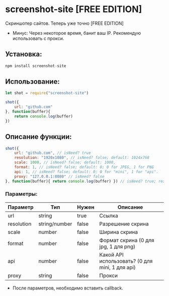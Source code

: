 # screenshot-site [FREE EDITION]
Скриншотер сайтов. Теперь уже точно [FREE EDITION]

* Минус: Через некоторое время, банит ваш IP. Рекомендую использовать с прокси.

## Установка: 

```js
npm install screenshot-site
```

## Использование:
```js
let shot = require("screenshot-site") 

shot({
    url: "github.com"
}, function(buffer){
    return console.log(buffer)
})
```

## Описание функции:
```js
shot({
    url: "github.com", // isNeed? true
    resolution: "1920x1080", // isNeed? false; default: 1024x768
    scale: 1000, // isNeed? false; default: 1000,
    format: 1, // isNeed? false; default: 0; 0 for JPEG, 1 for PNG
    api: 1, // isNeed? false; default: 0; 0 for "mini", 1 for "api".
    proxy: "127.0.0.1:8080" // isNeed? false
}, function(buffer){ return console.log(buffer) }) // isNeed? true; response: image buffer
```
### Параметры:
|Параметр|Тип|Нужен|Описание|
|-|-|-|-|
|url|string|true|Ссылка|
|resolution|string/number|false|Разрешение скрина|
|scale|number|false|Ширина скрина|
|format|number|false|Формат скрина (0 для jpg, 1 для png)|
|api|number|false|Какой API использовать? (0 для mini, 1 для api)|
|proxy|string|false|Прокси|

* После параметров, необходимо вставить callback.